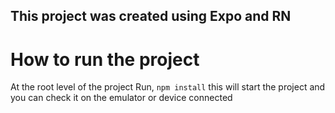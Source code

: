 ## This project was created using Expo and RN

# How to run the project
At the root level of the project Run, ```npm install```
this will start the project and you can check it on the emulator or device connected

































